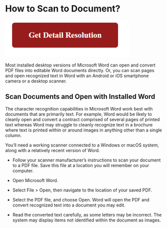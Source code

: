# How to Scan to Document?


[![How to Scan to Document](red2.png)](https://icncomputer.com/how-to-scan-a-document-to-computer/)


Most installed desktop versions of Microsoft Word can open and convert PDF files into editable Word documents directly. Or, you can scan pages and open recognized text in Word with an Android or iOS smartphone camera or a desktop scanner.



## Scan Documents and Open with Installed Word

The character recognition capabilities in Microsoft Word work best with documents that are primarily text. For example, Word would be likely to cleanly open and convert a contract comprised of several pages of printed text whereas Word may struggle to cleanly recognize text in a brochure where text is printed within or around images in anything other than a single column.

You’ll need a working scanner connected to a Windows or macOS system, along with a relatively recent version of Word.

* Follow your scanner manufacturer’s instructions to scan your document to a PDF file. Save this file at a location you will remember on your computer.

* Open Microsoft Word.

* Select File > Open, then navigate to the location of your saved PDF.

* Select the PDF file, and choose Open. Word will open the PDF and convert recognized text into a document you may edit.

* Read the converted text carefully, as some letters may be incorrect. The system may display items not identified within the document as images.
